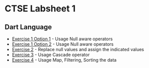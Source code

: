 # CTSE Labsheet 1

## Dart Language

* [Exercise 1 Option 1](https://github.com/paradocx96/SE4010-CTSE/blob/main/ctse_labsheet1/exercise1option1.dart) - Usage Null aware operators
* [Exercise 1 Option 2](https://github.com/paradocx96/SE4010-CTSE/blob/main/ctse_labsheet1/exercise1option2.dart) - Usage Null aware operators
* [Exercise 2](https://github.com/paradocx96/SE4010-CTSE/blob/main/ctse_labsheet1/exercise2.dart) - Replace null values and assign the indicated values
* [Exercise 3](https://github.com/paradocx96/SE4010-CTSE/blob/main/ctse_labsheet1/exercise3.dart) - Usage Cascade operator
* [Exercise 4](https://github.com/paradocx96/SE4010-CTSE/blob/main/ctse_labsheet1/exercise4.dart) - Usage Map, Filtering, Sorting the data
